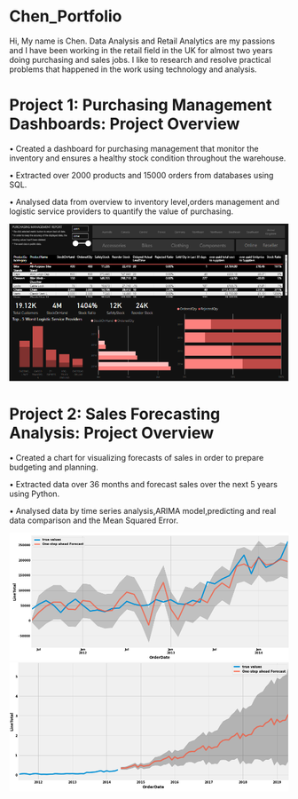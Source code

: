 # Chen_Portfolio
Hi, My name is Chen. Data Analysis and Retail Analytics are my passions and I have been working in the retail field in the UK for almost two years doing purchasing and sales jobs. I like to research and resolve practical problems that happened in the work using technology and analysis.   

# Project 1: Purchasing Management Dashboards: Project Overview
• Created a dashboard for purchasing management that monitor the inventory and ensures a healthy stock condition throughout the warehouse.

• Extracted over 2000 products and 15000 orders from databases using SQL.

• Analysed data from overview to inventory level,orders management and logistic service providers to quantify the value of purchasing.

![](https://github.com/DogTea/Chen_Portfolio/blob/main/images/Purchasing%20management%20dashboard.PNG)

# Project 2: Sales Forecasting Analysis: Project Overview
• Created a chart for visualizing forecasts of sales in order to prepare budgeting and planning.

• Extracted data over 36 months and forecast sales over the next 5 years using Python.

• Analysed data by time series analysis,ARIMA model,predicting and real data comparison and the Mean Squared Error.

![](https://github.com/DogTea/Chen_portfolio/blob/main/images/Forecast%20revenue%20analysis_1.png)
![](https://github.com/DogTea/Chen_portfolio/blob/main/images/Forecast%20revenue%20analysis_2.png)
